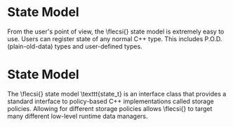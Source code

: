 <!-- CINCHDOC DOCUMENT(User Guide) SECTION(State Model) -->

# State Model

From the user's point of view, the \flecsi{} state model is extremely
easy to use.  Users can register state of any normal C++ type.  This includes
P.O.D. (plain-old-data) types and user-defined types.

<!-- CINCHDOC DOCUMENT(Developer Guide) SECTION(State Model) -->

# State Model

The \flecsi{} state model \texttt{state\_t} is an interface class that
provides a standard interface to policy-based C++ implementations called
storage policies.  Allowing for different storage policies allows \flecsi{}
to target many different low-level runtime data managers.
